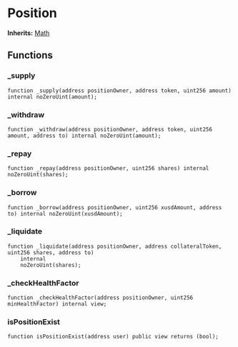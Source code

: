 # Position


**Inherits:**
[Math](/src/core/pool/modules/_Math.sol/abstract.Math.md)


## Functions
### _supply


```solidity
function _supply(address positionOwner, address token, uint256 amount) internal noZeroUint(amount);
```

### _withdraw


```solidity
function _withdraw(address positionOwner, address token, uint256 amount, address to) internal noZeroUint(amount);
```

### _repay


```solidity
function _repay(address positionOwner, uint256 shares) internal noZeroUint(shares);
```

### _borrow


```solidity
function _borrow(address positionOwner, uint256 xusdAmount, address to) internal noZeroUint(xusdAmount);
```

### _liquidate


```solidity
function _liquidate(address positionOwner, address collateralToken, uint256 shares, address to)
    internal
    noZeroUint(shares);
```

### _checkHealthFactor


```solidity
function _checkHealthFactor(address positionOwner, uint256 minHealthFactor) internal view;
```

### isPositionExist


```solidity
function isPositionExist(address user) public view returns (bool);
```


